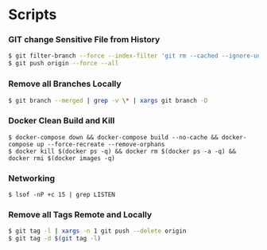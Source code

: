 # Scripts

### GIT change Sensitive File from History
````bash
$ git filter-branch --force --index-filter 'git rm --cached --ignore-unmatch bitbucket_ris.pub' --prune-empty --tag-name-filter cat -- --all
$ git push origin --force --all
````

### Remove all Branches Locally
````bash
$ git branch --merged | grep -v \* | xargs git branch -D
````

### Docker Clean Build and Kill
````
$ docker-compose down && docker-compose build --no-cache && docker-compose up --force-recreate --remove-orphans
$ docker kill $(docker ps -q) && docker rm $(docker ps -a -q) && docker rmi $(docker images -q) 
````

### Networking

```
$ lsof -nP +c 15 | grep LISTEN
```

### Remove all Tags Remote and Locally
````bash
$ git tag -l | xargs -n 1 git push --delete origin
$ git tag -d $(git tag -l)
````
